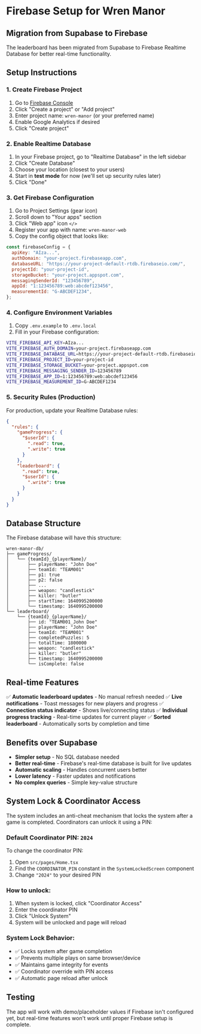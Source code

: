 # Firebase Setup for Wren Manor

## Migration from Supabase to Firebase

The leaderboard has been migrated from Supabase to Firebase Realtime Database for better real-time functionality.

## Setup Instructions

### 1. Create Firebase Project

1. Go to [Firebase Console](https://console.firebase.google.com/)
2. Click "Create a project" or "Add project"
3. Enter project name: `wren-manor` (or your preferred name)
4. Enable Google Analytics if desired
5. Click "Create project"

### 2. Enable Realtime Database

1. In your Firebase project, go to "Realtime Database" in the left sidebar
2. Click "Create Database"
3. Choose your location (closest to your users)
4. Start in **test mode** for now (we'll set up security rules later)
5. Click "Done"

### 3. Get Firebase Configuration

1. Go to Project Settings (gear icon)
2. Scroll down to "Your apps" section
3. Click "Web app" icon `</>`
4. Register your app with name: `wren-manor-web`
5. Copy the config object that looks like:

```javascript
const firebaseConfig = {
  apiKey: "AIza...",
  authDomain: "your-project.firebaseapp.com",
  databaseURL: "https://your-project-default-rtdb.firebaseio.com/",
  projectId: "your-project-id",
  storageBucket: "your-project.appspot.com",
  messagingSenderId: "123456789",
  appId: "1:123456789:web:abcdef123456",
  measurementId: "G-ABCDEF1234",
};
```

### 4. Configure Environment Variables

1. Copy `.env.example` to `.env.local`
2. Fill in your Firebase configuration:

```bash
VITE_FIREBASE_API_KEY=AIza...
VITE_FIREBASE_AUTH_DOMAIN=your-project.firebaseapp.com
VITE_FIREBASE_DATABASE_URL=https://your-project-default-rtdb.firebaseio.com/
VITE_FIREBASE_PROJECT_ID=your-project-id
VITE_FIREBASE_STORAGE_BUCKET=your-project.appspot.com
VITE_FIREBASE_MESSAGING_SENDER_ID=123456789
VITE_FIREBASE_APP_ID=1:123456789:web:abcdef123456
VITE_FIREBASE_MEASUREMENT_ID=G-ABCDEF1234
```

### 5. Security Rules (Production)

For production, update your Realtime Database rules:

```json
{
  "rules": {
    "gameProgress": {
      "$userId": {
        ".read": true,
        ".write": true
      }
    },
    "leaderboard": {
      ".read": true,
      "$userId": {
        ".write": true
      }
    }
  }
}
```

## Database Structure

The Firebase database will have this structure:

```
wren-manor-db/
├── gameProgress/
│   └── {teamId}_{playerName}/
│       ├── playerName: "John Doe"
│       ├── teamId: "TEAM001"
│       ├── p1: true
│       ├── p2: false
│       ├── ...
│       ├── weapon: "candlestick"
│       ├── killer: "butler"
│       ├── startTime: 1640995200000
│       └── timestamp: 1640995200000
└── leaderboard/
    └── {teamId}_{playerName}/
        ├── id: "TEAM001_John Doe"
        ├── playerName: "John Doe"
        ├── teamId: "TEAM001"
        ├── completedPuzzles: 5
        ├── totalTime: 1800000
        ├── weapon: "candlestick"
        ├── killer: "butler"
        ├── timestamp: 1640995200000
        └── isComplete: false
```

## Real-time Features

✅ **Automatic leaderboard updates** - No manual refresh needed
✅ **Live notifications** - Toast messages for new players and progress
✅ **Connection status indicator** - Shows live/connecting status
✅ **Individual progress tracking** - Real-time updates for current player
✅ **Sorted leaderboard** - Automatically sorts by completion and time

## Benefits over Supabase

- **Simpler setup** - No SQL database needed
- **Better real-time** - Firebase's real-time database is built for live updates
- **Automatic scaling** - Handles concurrent users better
- **Lower latency** - Faster updates and notifications
- **No complex queries** - Simple key-value structure

## System Lock & Coordinator Access

The system includes an anti-cheat mechanism that locks the system after a game is completed. Coordinators can unlock it using a PIN:

### Default Coordinator PIN: `2024`

To change the coordinator PIN:

1. Open `src/pages/Home.tsx`
2. Find the `COORDINATOR_PIN` constant in the `SystemLockedScreen` component
3. Change `"2024"` to your desired PIN

### How to unlock:

1. When system is locked, click "Coordinator Access"
2. Enter the coordinator PIN
3. Click "Unlock System"
4. System will be unlocked and page will reload

### System Lock Behavior:

- ✅ Locks system after game completion
- ✅ Prevents multiple plays on same browser/device
- ✅ Maintains game integrity for events
- ✅ Coordinator override with PIN access
- ✅ Automatic page reload after unlock

## Testing

The app will work with demo/placeholder values if Firebase isn't configured yet, but real-time features won't work until proper Firebase setup is complete.
